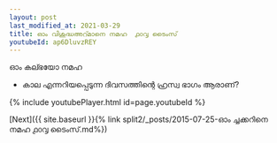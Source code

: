 ```yaml
---
layout: post
last_modified_at: 2021-03-29
title: ഓം വിശുദ്ധഅറ്മാനെ നമഹ  ൧൦൮ ടൈംസ്
youtubeId: ap6DluvzREY
---
```

 
 
 ഓം കല്ഭയോ നമഹ 
 
 -  കാല എന്നറിയപ്പെടുന്ന ദിവസത്തിന്റെ ഹ്രസ്വ ഭാഗം ആരാണ്? 
 
  
 
  
 
 
 
 
 
 


{% include youtubePlayer.html id=page.youtubeId %}
 
[Next]({{ site.baseurl }}{% link  split2/_posts/2015-07-25-ഓം ച്ചക്കറിനെ നമഹ ൧൦൮ ടൈംസ്.md%})
 
